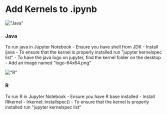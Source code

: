 # Add Kernels to .ipynb

!["Java"]("images/Java-64x64.png")
### Java
To run java in Jupyter Notebook
	- Ensure you have shell from JDK
	- Install ijava
	- To ensure that the kernel is properly installed run "jupyter kernelspec list"
	- To have the java logo on jupyter, find the kernel folder on the desktop
	- Add an image named "logo-64x64.png"

!["R"]("images/R-64x64.png")
### R
To run R in Jupyter Notebook
	- Ensure you have R base installed
	- Install IRkernel
	- Irkernel::installspec()
    - To ensure that the kernel is properly installed run "jupyter kernelspec list"
